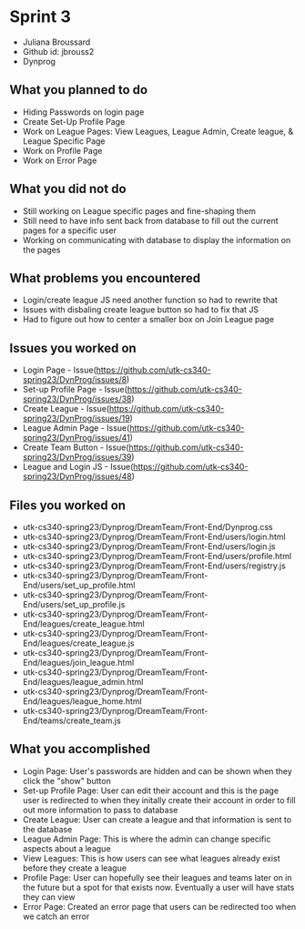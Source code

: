 # Sprint 3
* Juliana Broussard
* Github id: jbrouss2
* Dynprog

## What you planned to do
* Hiding Passwords on login page
* Create Set-Up Profile Page
* Work on League Pages: View Leagues, League Admin, Create league, & League Specific Page
* Work on Profile Page
* Work on Error Page

## What you did not do
* Still working on League specific pages and fine-shaping them
* Still need to have info sent back from database to fill out the current pages for a specific user
* Working on communicating with database to display the information on the pages

## What problems you encountered
* Login/create league JS need another function so had to rewrite that
* Issues with disbaling create league button so had to fix that JS
* Had to figure out how to center a smaller box on Join League page

## Issues you worked on
* Login Page - Issue(https://github.com/utk-cs340-spring23/DynProg/issues/8)
* Set-up Profile Page - Issue(https://github.com/utk-cs340-spring23/DynProg/issues/38)
* Create League - Issue(https://github.com/utk-cs340-spring23/DynProg/issues/19)
* League Admin Page - Issue(https://github.com/utk-cs340-spring23/DynProg/issues/41)
* Create Team Button - Issue(https://github.com/utk-cs340-spring23/DynProg/issues/39)
* League and Login JS - Issue(https://github.com/utk-cs340-spring23/DynProg/issues/48)

## Files you worked on
* utk-cs340-spring23/Dynprog/DreamTeam/Front-End/Dynprog.css
* utk-cs340-spring23/Dynprog/DreamTeam/Front-End/users/login.html
* utk-cs340-spring23/Dynprog/DreamTeam/Front-End/users/login.js
* utk-cs340-spring23/Dynprog/DreamTeam/Front-End/users/profile.html
* utk-cs340-spring23/Dynprog/DreamTeam/Front-End/users/registry.js
* utk-cs340-spring23/Dynprog/DreamTeam/Front-End/users/set_up_profile.html
* utk-cs340-spring23/Dynprog/DreamTeam/Front-End/users/set_up_profile.js
* utk-cs340-spring23/Dynprog/DreamTeam/Front-End/leagues/create_league.html
* utk-cs340-spring23/Dynprog/DreamTeam/Front-End/leagues/create_league.js
* utk-cs340-spring23/Dynprog/DreamTeam/Front-End/leagues/join_league.html
* utk-cs340-spring23/Dynprog/DreamTeam/Front-End/leagues/league_admin.html
* utk-cs340-spring23/Dynprog/DreamTeam/Front-End/leagues/league_home.html
* utk-cs340-spring23/Dynprog/DreamTeam/Front-End/teams/create_team.js

## What you accomplished
* Login Page: User's passwords are hidden and can be shown when they click the "show" button
* Set-up Profile Page: User can edit their account and this is the page user is redirected to when they initally create their account in order to fill out more information to pass to database
* Create League: User can create a league and that information is sent to the database
* League Admin Page: This is where the admin can change specific aspects about a league
* View Leagues: This is how users can see what leagues already exist before they create a league
* Profile Page: User can hopefully see their leagues and teams later on in the future but a spot for that exists now. Eventually a user will have stats they can view
* Error Page: Created an error page that users can be redirected too when we catch an error
